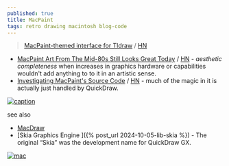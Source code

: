 ```yaml
---
published: true
title: MacPaint
tags: retro drawing macintosh blog-code
---
```

>  [MacPaint-themed interface for Tldraw](https://paint.withdiagram.com/) / [HN](https://news.ycombinator.com/item?id=30508508)

<link rel="shortcut icon" href="https://img.icons8.com/?size=100&id=22195&format=png" type="image/x-icon" />

- [MacPaint Art From The Mid-80s Still Looks Great Today](https://blog.decryption.net.au/posts/macpaint.html) / [HN](https://news.ycombinator.com/item?id=44540402) - _aesthetic completeness_ when  increases in graphics hardware or capabilities wouldn't add anything to to it in an artistic sense.
- [	Investigating MacPaint's Source Code](https://ztoz.blog/posts/macpaint-source-code/) / [HN](https://news.ycombinator.com/item?id=43589156) - much of the magic in it is actually just handled by QuickDraw.


[![caption](https://ztoz.blog/posts/macpaint-source-code/04_applegeisha.gif)](https://ztoz.blog/posts/macpaint-source-code/)

see also
- [MacDraw](https://www.macintoshrepository.org/2204-macdraw)
- [Skia Graphics Engine ]({% post_url 2024-10-05-lib-skia %}) - The original “Skia” was the development name for QuickDraw GX.

[![mac](https://blog.decryption.net.au/images/macpaint/mac.png)](https://blog.decryption.net.au/posts/macpaint.html)
